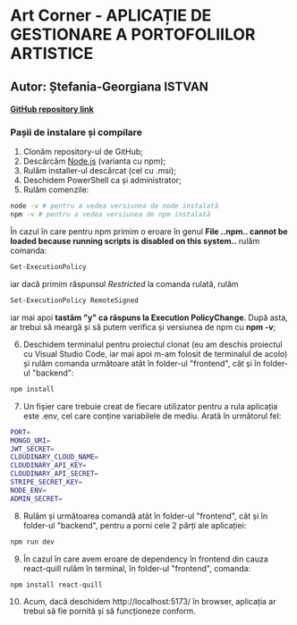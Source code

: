 
# Art Corner - APLICAȚIE DE GESTIONARE A PORTOFOLIILOR ARTISTICE

## Autor: Ștefania-Georgiana ISTVAN

#### [**GitHub repository link**](https://github.com/Aniastef/Licenta)

### **Pașii de instalare și compilare**
1. Clonăm repository-ul de GitHub;
2. Descărcăm [Node.js](https://nodejs.org/en/download) (varianta cu npm);
3. Rulăm installer-ul descărcat (cel cu .msi);
4. Deschidem PowerShell ca și administrator;
5. Rulăm comenzile:
```bash
node -v # pentru a vedea versiunea de node instalată
npm -v # pentru a vedea versiunea de npm instalată
```
În cazul în care pentru npm primim o eroare în genul **File ..npm.. cannot be loaded because running scripts is disabled on this system..** rulăm comanda:
```bash
Get-ExecutionPolicy
``` 
iar dacă primim răspunsul *Restricted* la comanda rulată, rulăm
```bash
Set-ExecutionPolicy RemoteSigned
``` 
 iar mai apoi **tastăm "y" ca răspuns la Execution PolicyChange**. După asta, ar trebui să meargă și să putem verifica și versiunea de npm cu **npm -v**;

6. Deschidem terminalul pentru proiectul clonat (eu am deschis proiectul cu Visual Studio Code, iar mai apoi m-am folosit de terminalul de acolo) și rulăm comanda următoare atât în folder-ul "frontend", cât și în folder-ul "backend":

```bash
npm install
``` 
7. Un fișier care trebuie creat de fiecare utilizator pentru a rula aplicația este .env, cel care conține variabilele de mediu. Arată în următorul fel:

```bash
PORT=
MONGO_URI=
JWT_SECRET=
CLOUDINARY_CLOUD_NAME=
CLOUDINARY_API_KEY=
CLOUDINARY_API_SECRET=
STRIPE_SECRET_KEY=
NODE_ENV=
ADMIN_SECRET=
``` 
8. Rulăm și următoarea comandă atât în folder-ul "frontend", cât și în folder-ul "backend", pentru a porni cele 2 părți ale aplicației:
```bash
npm run dev
``` 
9. În cazul în care avem eroare de dependency în frontend din cauza react-quill rulăm în terminal, în folder-ul "frontend", comanda:
```bash
npm install react-quill
``` 
10. Acum, dacă deschidem http://localhost:5173/ în browser, aplicația ar trebui să fie pornită și să funcționeze conform.
